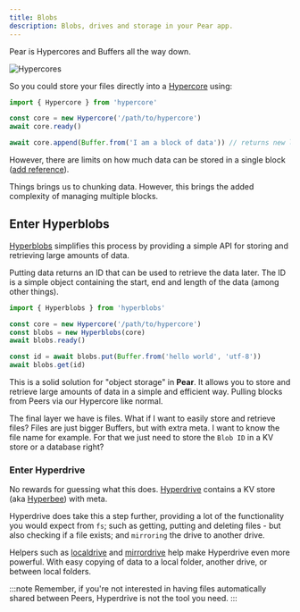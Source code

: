 ```yaml
---
title: Blobs
description: Blobs, drives and storage in your Pear app.
---
```


Pear is Hypercores and Buffers all the way down.

![Hypercores](/memes/hypercores.jpg)

So you could store your files directly into a [Hypercore](/reference/hypercore) using:

```js
import { Hypercore } from 'hypercore'

const core = new Hypercore('/path/to/hypercore')
await core.ready()

await core.append(Buffer.from('I am a block of data')) // returns new length of the core, so you should be able to figure out the index of your data
```

However, there are limits on how much data can be stored in a single block ([add reference]()).

Things brings us to chunking data. However, this brings the added complexity of managing multiple blocks.

## Enter Hyperblobs

[Hyperblobs](https://github.com/holepunchto/hyperblobs/tree/main) simplifies this process by providing a simple API for storing and retrieving large amounts of data.

Putting data returns an ID that can be used to retrieve the data later. The ID is a simple object containing the start, end and length of the data (among other things).

```js
import { Hyperblobs } from 'hyperblobs'

const core = new Hypercore('/path/to/hypercore')
const blobs = new Hyperblobs(core)
await blobs.ready()

const id = await blobs.put(Buffer.from('hello world', 'utf-8'))
await blobs.get(id)
```

This is a solid solution for "object storage" in **Pear**. It allows you to store and retrieve large amounts of data in a simple and efficient way. Pulling blocks from Peers via our Hypercore like normal.

The final layer we have is files. What if I want to easily store and retrieve files? Files are just bigger Buffers, but with extra meta. I want to know the file name for example. For that we just need to store the `Blob ID` in a KV store or a database right?

### Enter Hyperdrive

No rewards for guessing what this does. [Hyperdrive](https://docs.pears.com/building-blocks/hyperdrive) contains a KV store (aka [Hyperbee](/the-book/building-blocks/key-value-store)) with meta.

Hyperdrive does take this a step further, providing a lot of the functionality you would expect from `fs`; such as getting, putting and deleting files - but also checking if a file exists; and `mirroring` the drive to another drive.

Helpers such as [localdrive](https://docs.pears.com/helpers/localdrive) and [mirrordrive](https://docs.pears.com/helpers/mirrordrive) help make Hyperdrive even more powerful. With easy copying of data to a local folder, another drive, or between local folders.

:::note
Remember, if you're not interested in having files automatically shared between Peers, Hyperdrive is not the tool you need.
:::
